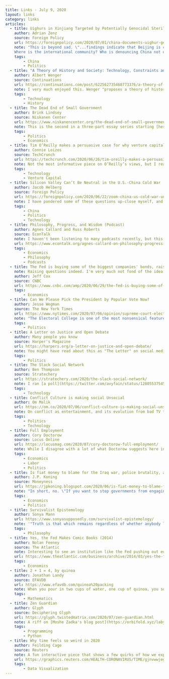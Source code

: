 ```yaml
---
title: Links - July 9, 2020
layout: links
category: links
articles:
  - title: Uighurs in Xinjiang Targeted by Potentially Genocidal Sterilization Plans, Chinese Documents Show
    author: Adrian Zenz
    source: Foreign Policy
    url: https://foreignpolicy.com/2020/07/01/china-documents-uighur-genocidal-sterilization-xinjiang/
    note: "This is beyond sad. \"...findings indicate that Beijing is complementing its pursuit of cultural genocide in Xinjiang with a campaign of ethno-racial supremacy—a campaign that meets at least 1 of the 5 criteria for physical genocide specified by the U.N.\"
    Where is the international community? Who is denouncing China not on bogus claims on their culpability for the current crisis but instead on this _very_ real and morally abhorrent policy? Similar reporting [from the Associated Press](https://apnews.com/269b3de1af34e17c1941a514f78d764c) as well as a short [interview with Zenz in NPR](https://www.npr.org/2020/07/04/887239225/china-suppression-of-uighur-minorities-meets-u-n-definition-of-genocide-report-s)."
    tags:
        - China
        - Politics
  - title: "A Theory of History and Society: Technology, Constraints and Measurement (TCM)"
    author: Albert Wenger
    source: Continuations
    url: https://continuations.com/post/622562735468773376/a-theory-of-history-and-society-technology
    note: I very much enjoyed this. Wenger "proposes a theory of history in which technology changes the binding constraint for humanity." As foragers, we were constrained by access to food. With the rise of agriculture we were constrained by land, and as we shifted to the industrial age we were constrained by capital. Today, he proposes the binding constraint on humanity is attention. I'm not fully bought into this last claim, but I still haven't read his book, and I'm sure he has good arguments for it. In this piece he builds on that idea, pointing out that the complexity of measuring the impact of our decisions increases over time, making our incentives murkier. As in, it's easy to see how much food hunters bring back, or how much grain came out of this years harvest. In today's world, it is much harder to measure the value created by physical capital - there's whole disciplines on this kind of measurement and optimization. Network effects are deeply linked to this. One of the reasons measuring gets tougher is that, previously, the impact of any one decision was isolated. They mostly had local effects; today, they're global. Obviously, uncertainty plays a role here too. Measuring the value of an evening hunt is easier than the value of a harvest, because there's less uncertainty than in the yearly cycle of weather. Increased societal complexity means increased uncertainty. It's all about attribution. I'm really excited to see him develop this idea further.
    tags:
        - Technology
        - History
  - title: The Dead End of Small Government
    author: Brink Lindsey
    source: Niskanen Center
    url: https://www.niskanencenter.org/the-dead-end-of-small-government/
    note: This is the second in a three-part essay series starting [here](https://www.niskanencenter.org/what-the-pandemic-revealed/). In a way, this is one of the best responses I've seen to Russ Roberts' essay [The Economist as a Scapegoat](https://medium.com/@russroberts/the-economist-as-scapegoat-91b317a6823e), critiquing the neoliberal/libertarian project of the last few decades. Lindsey's book _The Captured Economy_ has been on my to-read list for a while, and after these essays I think I'll have to read it sooner than expected.
    tags:
        - Politics
        - Economics
  - title: Tim O’Reilly makes a persuasive case for why venture capital is starting to do more harm than good
    author: Connie Loizos
    source: TechCrunch
    url: https://techcrunch.com/2020/06/26/tim-oreilly-makes-a-persuasive-case-for-why-venture-capital-is-starting-to-do-more-harm-than-good/
    note: Not the most informative piece on O’Reilly’s views, but I read his WTF a couple of years ago and I think I agree with a lot of his points. This is more of a fluff piece on his new fund though. He argues that optimizing for shareholder-return is a decision, and that that decision leads to financial instrument that don’t really benefit society as a whole. Instead he suggests that companies should make decisions based on whatever their values are (ie, local manufacturing vs outsourcing, or support for employee benefits vs gig economy contractor model) and that the market still gets to allocate capital based on those ideas, moving the market away from being a weighing machine for financial returns, and instead a weighing machine for “value.”
    tags:
        - Technology
        - Venture Capital
  - title: Silicon Valley Can’t Be Neutral in the U.S.-China Cold War
    author: Jacob Helberg
    source: Foreign Policy
    url: https://foreignpolicy.com/2020/06/22/zoom-china-us-cold-war-unsafe/
    note: I have pondered some of these questions up-close myself, and I don't like where they lead if the metric that defines the decision (at least for our side) is short-term "shareholder-value." This is especially important when we look at the other link on China shared above.
    tags:
        - China
        - Politics
        - Technology
  - title: Philosophy, Progress, and Wisdom (Podcast)
    author: Agnes Callard and Russ Roberts
    source: EconTalk
    note: I haven't been listening to many podcasts recently, but this conversation gave me a lot to think about.
    url: https://www.econtalk.org/agnes-callard-on-philosophy-progress-and-wisdom/
    tags:
        - Economics
        - Philosophy
        - Podcasts
  - title: The Fed is buying some of the biggest companies' bonds, raising questions over why
    note: Raising questions indeed. I'm very much not fond of the idea of the government "picking winners and losers," and there's just no way to justify this move other than explicitly trying to prop up the market.
    author: Jeff Cox
    source: CNBC
    url: https://www.cnbc.com/amp/2020/06/29/the-fed-is-buying-some-of-the-biggest-companies-bonds-raising-questions-over-why.html
    tags:
        - Economics
  - title: Can We Please Pick the President by Popular Vote Now?
    author: Jesse Wegman
    source: The New York Times
    url: https://www.nytimes.com/2020/07/06/opinion/supreme-court-electoral-college-faithless.html
    note: "The Electoral College is one of the most nonsensical features of the US political system. Almost 10 years into living here, I still don't get it. Wegman asks the right question: \"if electors are supposed to follow the voters, why have electors at all?\""
    tags:
        - Politics
  - title: A Letter on Justice and Open Debate
    author: Many people you know
    source: Harper's Magazine
    url: https://harpers.org/a-letter-on-justice-and-open-debate/
    note: You might have read about this as "The Letter" on social media. The amount of drama that came from this letter has been somewhat ridiculous. I mostly agree with their point that people should be able to argue for things the believe, and then change their beliefs. That doesn't mean that there shouldn't be consequences to speech, and that anyone can say whatever they want without people reacting. Interesting times ahead.
    tags:
        - Politics
  - title: The Slack Social Network
    author: Ben Thompson
    source: Stratechery
    url: https://stratechery.com/2020/the-slack-social-network/
    note: I ran [a poll](https://twitter.com/avyfain/status/1280553754593423360) on Twitter that showed most people, at least in my circles, are members of many different Slack groups. It's interesting to think of Slack not as a vertical company that is trying to lock-in enterprise customers one a time, but instead as one that brings multiple enterprises together in controlled environments.
    tags:
        - Technology
  - title: Conflict Culture is making social Unsocial
    author: Om Malik
    url: https://om.co/2020/07/06/conflict-culture-is-making-social-unsocial/
    note: On conflict as entertainment, and its evolution from bad TV to bad social media.
    tags:
        - Politics
        - Technology
  - title: Full Employment
    author: Cory Doctorow
    source: Locus Online
    url: https://locusmag.com/2020/07/cory-doctorow-full-employment/
    note: While I disagree with a lot of what Doctorow suggests here in terms of monetary policy, I am much more in favor of his fiscal ideas, and definitely agree with his points on climate change vs GAI. Reading this made me think of Nassim Taleb's comments about redundancy vs.  naïve optimization.
    tags:
        - Economics
        - Labor
        - Politics
  - title: Is fiat money to blame for the Iraq war, police brutality, and the war on drugs?
    author: J.P. Koning
    source: Moneyness
    url: https://jpkoning.blogspot.com/2020/06/is-fiat-money-to-blame-for-iraq-war.html
    note: "In short, no. \"If you want to stop governments from engaging in bad policies [...] Vote, send letters, go to protests. Sorry, but buying bitcoin or gold in the hope that it somehow defunds these activities by displacing the Fed is not a legitimate form of protest. It's a cop-out.\""
    tags:
        - Economics
        - Politics
  - title: Survivalist Epistemology
    author: Sonya Mann
    url: https://www.sonyasupposedly.com/survivalist-epistemology/
    note: '"Truth is that which remains regardless of whether anybody likes it or not." - a good meandering essay.'
    tags:
        - Philosophy
  - title: Yes, the Fed Makes Comic Books (2014)
    author: Nolan Feeney
    source: The Atlantic
    note: Interesting to see an institution like the Fed pushing out educational content aimed at kids. When I was in Cleveland a few years ago I was similarly surpirsed by how much the Fed Museum catered to children. Gotta start them young, I guess.
    url: https://www.theatlantic.com/business/archive/2014/03/yes-the-fed-makes-comic-books/284200/
    tags:
        - Economics
  - title: 2 + 1 = 4, by quinoa
    author: Jonathan Landy
    source: EFAVDB
    url: https://www.efavdb.com/quinoa%20packing
    note: When you pour in two cups of water, one cup of quinoa, you somehow get out _four_ cups of cooked quinoa. How? Spherical packing.
    tags:
        - Mathematics
  - title: Zen Guardian
    author: Glyph
    source: Deciphering Glyph
    url: https://glyph.twistedmatrix.com/2020/07/zen-guardian.html
    note: A riff on [Moshe Zadka's blog post](https://orbifold.xyz/labyrinth.html), using new Python features to answer the riddle from the movie Labyrinth. I learned a thing or two!
    tags:
        - Programming
        - Python
  - title: Why time feels so weird in 2020
    author: Feilding Cage
    source: Reuters
    note: A fun interactive piece that shows a few quirks of how we experience time. 2020 definitely feels a decade long so far.
    url: https://graphics.reuters.com/HEALTH-CORONAVIRUS/TIME/gjnvwwjegvw/
    tags:
        - Data Visualization
---
```

